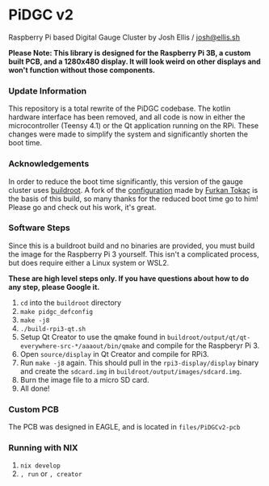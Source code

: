 # PiDGC v2
Raspberry Pi based Digital Gauge Cluster by Josh Ellis / josh@ellis.sh

**Please Note: This library is designed for the Raspberry Pi 3B, a custom built PCB, and a 1280x480 display. It
will look weird on other displays and won't function without those components.**

### Update Information
This repository is a total rewrite of the PiDGC codebase. The kotlin hardware interface has 
been removed, and all code is now in either the microcontroller (Teensy 4.1) or the Qt 
application running on the RPi. These changes were made to simplify the system and significantly 
shorten the boot time.

### Acknowledgements
In order to reduce the boot time significantly, this version of the gauge cluster uses [buildroot](https://buildroot.org/).
A fork of the [configuration](https://github.com/furkantokac/buildroot) made by [Furkan Tokaç](https://furkantokac.com/rpi3-fast-boot-less-than-2-seconds/) 
is the basis of this build, so many thanks for the reduced boot time go to him! Please go and check out his work, 
it's great.

### Software Steps
Since this is a buildroot build and no binaries are provided, you must build the image for the Raspberry Pi 3 yourself.
This isn't a complicated process, but does require either a Linux system or WSL2.

**These are high level steps only. If you have questions about how to do any step, please Google it.**

1. `cd` into the `buildroot` directory
2. `make pidgc_defconfig`
3. `make -j8`
4. `./build-rpi3-qt.sh`
5. Setup Qt Creator to use the qmake found in `buildroot/output/qt/qt-everywhere-src-*/aaaout/bin/qmake` and compile for the Raspberyr Pi 3.
6. Open `source/display` in Qt Creator and compile for RPi3.
7. Run `make -j8` again. This should pull in the `rpi3-display/display` binary and create the `sdcard.img` in `buildroot/output/images/sdcard.img`.
8. Burn the image file to a micro SD card.
9. All done!

### Custom PCB
The PCB was designed in EAGLE, and is located in `files/PiDGCv2-pcb`

### Running with NIX
1. `nix develop`
2. `, run` or `, creator`
